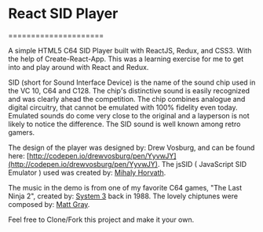 # React SID Player
=====================

A simple HTML5 C64 SID Player built with ReactJS, Redux, and CSS3. With the help of Create-React-App. This was a learning exercise for me to get into and play around with React and Redux.

SID (short for Sound Interface Device) is the name of the sound chip used in the VC 10, C64 and C128.  The chip's distinctive sound is easily recognized and was clearly ahead the competition. The chip combines analogue and digital circuitry, that cannot be emulated with 100% fidelity even today. Emulated sounds do come very close to the original and a layperson is not likely to notice the difference. The SID sound is well known among retro gamers.

The design of the player was designed by: Drew Vosburg, and can be found here:
[http://codepen.io/drewvosburg/pen/YyvwJY](http://codepen.io/drewvosburg/pen/YyvwJY). The jsSID ( JavaScript SID Emulator ) used was created by: [Mihaly Horvath](http://hermit.sidrip.com).

The music in the demo is from one of my favorite C64 games, "The Last Ninja 2", created by: [System 3](http://www.system3.com) back in 1988. The lovely chiptunes were composed by: [Matt Gray](https://www.facebook.com/MattGrayC64).

Feel free to Clone/Fork this project and make it your own.


